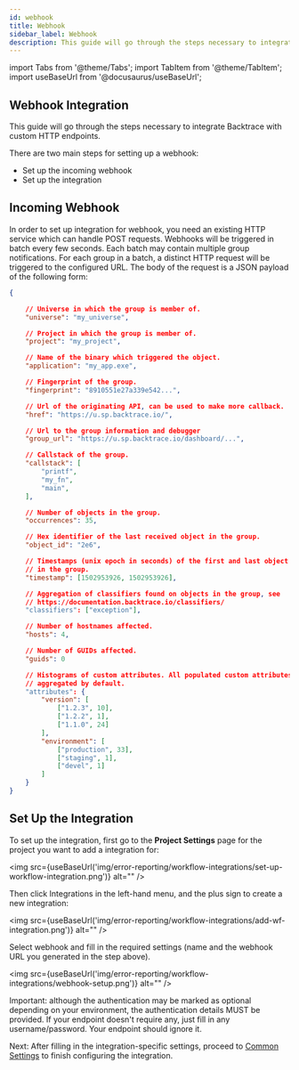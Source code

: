 ```yaml
---
id: webhook
title: Webhook
sidebar_label: Webhook
description: This guide will go through the steps necessary to integrate Backtrace with custom HTTP endpoints.
---
```

import Tabs from '@theme/Tabs';
import TabItem from '@theme/TabItem';
import useBaseUrl from '@docusaurus/useBaseUrl';

## Webhook Integration
This guide will go through the steps necessary to integrate Backtrace with custom HTTP endpoints.

There are two main steps for setting up a webhook:
- Set up the incoming webhook
- Set up the integration

## Incoming Webhook
In order to set up integration for webhook, you need an existing HTTP service which can handle POST requests. Webhooks will be triggered in batch every few seconds. Each batch may contain multiple group notifications. For each group in a batch, a distinct HTTP request will be triggered to the configured URL. The body of the request is a JSON payload of the following form:
```json
{

    // Universe in which the group is member of.
    "universe": "my_universe",

    // Project in which the group is member of.
    "project": "my_project",

    // Name of the binary which triggered the object.
    "application": "my_app.exe",

    // Fingerprint of the group.
    "fingerprint": "8910551e27a339e542...",

    // Url of the originating API, can be used to make more callback.
    "href": "https://u.sp.backtrace.io/",

    // Url to the group information and debugger
    "group_url": "https://u.sp.backtrace.io/dashboard/...",

    // Callstack of the group.
    "callstack": [
        "printf",
        "my_fn",
        "main",
    ],

    // Number of objects in the group.
    "occurrences": 35,

    // Hex identifier of the last received object in the group.
    "object_id": "2e6",

    // Timestamps (unix epoch in seconds) of the first and last object seen
    // in the group.
    "timestamp": [1502953926, 1502953926],

    // Aggregation of classifiers found on objects in the group, see
    // https://documentation.backtrace.io/classifiers/
    "classifiers": ["exception"],

    // Number of hostnames affected.
    "hosts": 4,

    // Number of GUIDs affected.
    "guids": 0

    // Histograms of custom attributes. All populated custom attributes are
    // aggregated by default.
    "attributes": {
        "version": [
            ["1.2.3", 10],
            ["1.2.2", 1],
            ["1.1.0", 24]
        ],
        "environment": [
            ["production", 33],
            ["staging", 1],
            ["devel", 1]
        ]
    }
}
```

## Set Up the Integration
To set up the integration, first go to the **Project Settings** page for the project you want to add a integration for:

<img src={useBaseUrl('img/error-reporting/workflow-integrations/set-up-workflow-integration.png')} alt="" />

Then click Integrations in the left-hand menu, and the plus sign to create a new integration:

<img src={useBaseUrl('img/error-reporting/workflow-integrations/add-wf-integration.png')} alt="" />

Select webhook and fill in the required settings (name and the webhook URL you generated in the step above).

<img src={useBaseUrl('img/error-reporting/workflow-integrations/webhook-setup.png')} alt="" />

Important: although the authentication may be marked as optional depending on your environment, the authentication details MUST be provided. If your endpoint doesn't require any, just fill in any username/password. Your endpoint should ignore it.

Next: After filling in the integration-specific settings, proceed to [Common Settings](/error-reporting/workflow-integrations/common-settings) to finish configuring the integration.
